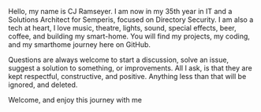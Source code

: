 
Hello, my name is CJ Ramseyer.  I am now in my 35th year in IT and a Solutions Architect for Semperis, focused on Directory Security.
I am also a tech at heart, I love music, theatre, lights, sound, special effects, beer, coffee, and building my smart-home.
You will find my projects, my coding, and my smarthome journey here on GitHub.

Questions are always welcome to start a discussion, solve an issue, suggest a solution to something, or improvements.
All I ask, is that they are kept respectful, constructive, and positive.  Anything less than that will be ignored, and deleted.

Welcome, and enjoy this journey with me
